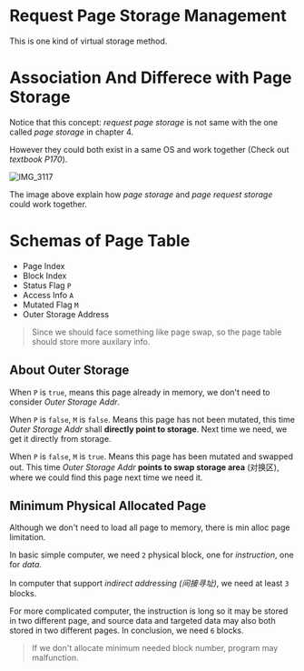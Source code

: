 # Request Page Storage Management

This is one kind of virtual storage method.

# Association And Differece with Page Storage

Notice that this concept: _request page storage_ is not same with the one called _page storage_ in chapter 4.

However they could both exist in a same OS and work together (Check out _textbook P170_).

![IMG_3117](https://github.com/Oya-Learning-Notes/OS-Learning-Note/assets/61616918/bca524a3-c2bc-451c-9bf2-c0ec31c9edcd)


The image above explain how _page storage_ and _page request storage_ could work together.

# Schemas of Page Table

- Page Index
- Block Index
- Status Flag `P`
- Access Info `A`
- Mutated Flag `M`
- Outer Storage Address

> Since we should face something like page swap, so the page table should store more auxilary info.

## About Outer Storage

When `P` is `true`, means this page already in memory, we don't need to consider _Outer Storage Addr_.

When `P` is `false`, `M` is `false`. Means this page has not been mutated, this time _Outer Storage Addr_ shall __directly point to storage__. Next time we need, we get it directly from storage.

When `P` is `false`, `M` is `true`. Means this page has been mutated and swapped out. This time _Outer Storage Addr_ __points to swap storage area__ (对换区), where we could find this page next time we need it.

## Minimum Physical Allocated Page

Although we don't need to load all page to memory, there is min alloc page limitation.

In basic simple computer, we need `2` physical block, one for _instruction_, one for _data_.

In computer that support _indirect addressing (间接寻址)_, we need at least `3` blocks. 

For more complicated computer, the instruction is long so it may be stored in two different page, and source data and targeted data may also both stored in two different pages. In conclusion, we need `6` blocks.

> If we don't allocate minimum needed block number, program may malfunction.